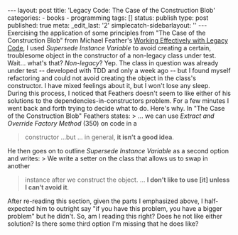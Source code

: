 --- layout: post title: \'Legacy Code: The Case of the Construction Blob\' categories: - books - programming tags: \[\] status: publish type: post published: true meta: \_edit\_last: \'2\' simplecatch-sidebarlayout: \'\' --- Exercising the application of some principles from \"The Case of the Construction Blob\" from Michael Feather\'s [Working Effectively with Legacy Code][1], I used *Supersede Instance Variable* to avoid creating a certain, troublesome object in the constructor of a non-legacy class under test. Wait… what\'s that? *Non-legacy*? Yep. The class in question was already under test -- developed with TDD and only a week ago -- but I found myself refactoring and could not avoid creating the object in the class\'s constructor. I have mixed feelings about it, but I won\'t lose any sleep. During this process, I noticed that Feathers doesn\'t seem to like either of his solutions to the dependencies-in-constructors problem. For a few minutes I went back and forth trying to decide what to do. Here\'s why. In \"The Case of the Construction Blob\" Feathers states: > … we can use *Extract and Override Factory Method* (350) on code in a
> constructor …but … in general, **it isn’t a good idea**.

 He then goes on to outline *Supersede Instance Variable* as a second option and writes: > We write a setter on the class that allows us to swap in another
> instance after we construct the object. … **I don’t like to use \[it\]
> unless I can’t avoid it**.

 After re-reading this section, given the parts I emphasized above, I half-expected him to outright say \"if you have this problem, you have a bigger problem\" but he didn\'t. So, am I reading this right? Does he not like either solution? Is there some third option I\'m missing that he does like? 

[1]: http://www.amazon.com/gp/product/0131177052/ref=as_li_ss_tl?ie=UTF8&amp;tag=wiltblog-20&amp;linkCode=as2&amp;camp=1789&amp;creative=390957&amp;creativeASIN=0131177052
